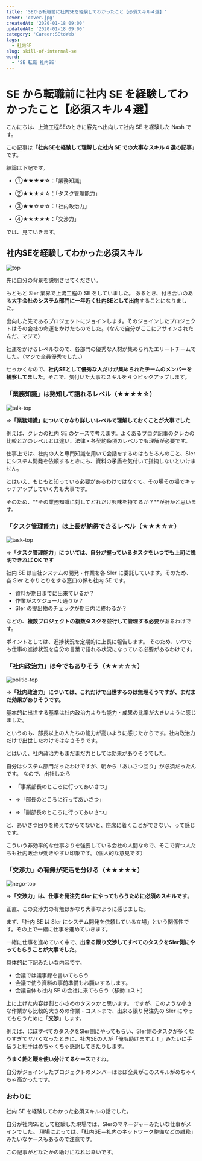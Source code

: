 ```yaml
---
title: 'SEから転職前に社内SEを経験してわかったこと【必須スキル４選】'
cover: 'cover.jpg'
createdAt: '2020-01-18 09:00'
updatedAt: '2020-01-18 09:00'
category: 'Career:SEtoWeb'
tags:
  - 社内SE
slug: skill-of-internal-se
word:
  - 'SE 転職 社内SE'
---
```


# SE から転職前に社内 SE を経験してわかったこと【必須スキル４選】

こんにちは、上流工程SEのときに客先へ出向して社内 SE を経験した Nash です。

この記事は「**社内SEを経験して理解した社内 SE での大事なスキル 4 選の記事**」です。

結論は下記です。

- ①★★★★☆：「業務知識」

- ②★★★☆☆：「タスク管理能力」

- ③★★☆☆☆：「社内政治力」

- ④★★★★★：「交渉力」

では、見ていきます。

## 社内SEを経験してわかった必須スキル

![top](./cover.jpg)

先に自分の背景を説明させてください。

もともと SIer 業界で上流工程の SE をしていました。
あるとき、付き合いのある**大手会社のシステム部門に一年近く社内SEとして出向**することになりました。

出向した先であるプロジェクトにジョインします。そのジョインしたプロジェクトはその会社の命運をかけたものでした。（なんで自分がここにアサインされたんだ、マジで）

社運をかけるレベルなので、各部門の優秀な人材が集められたエリートチームでした。（マジで全員優秀でした。）

せっかくなので、**社内SEとして優秀な人だけが集められたチームのメンバーを観察してました**。そこで、気付いた大事なスキルを４つピックアップします。

### 「業務知識」は熟知して語れるレベル（★★★★☆）

![talk-top](./1_talk.jpg)

⇒**「業務知識」についてかなり詳しいレベルで理解しておくことが大事でした**

例えば、クレカの社内 SE のケースで考えます。よくあるブログ記事のクレカの比較とかのレベルとは違い、法律・各契約条項のレベルでも理解が必要です。

仕事上では、社内の人と専門知識を用いて会話をするのはもちろんのこと、SIerにシステム開発を依頼するときにも、資料の矛盾を気付いて指摘しないといけません。

とはいえ、もともと知っている必要があるわけではなくて、その場その場でキャッチアップしていく力も大事です。

そのため、**その業務知識に対してどれだけ興味を持てるか？**が肝かと思います。

### 「タスク管理能力」は上長が納得できるレベル（★★★☆☆）

![task-top](./2_task.jpg)

⇒**「タスク管理能力」については、自分が握っているタスクをいつでも上司に説明できれば OK です**

社内 SE は自社システムの開発・作業を各 SIer に委託しています。そのため、各 SIer とやりとりをする窓口の係も社内 SE です。

- 資料が期日までに出来ているか？
- 作業がスケジュール通りか？
- SIer の提出物のチェックが期日内に終わるか？

などの、**複数プロジェクトの複数タスクを並行して管理する必要**があるわけです。

ポイントとしては、進捗状況を定期的に上長に報告します。
そのため、いつでも仕事の進捗状況を自分の言葉で語れる状況になっている必要があるわけです。

### 「社内政治力」は今でもありそう（★★☆☆☆）

![politic-top](./3_politic.jpg)

⇒**「社内政治力」については、これだけで出世するのは無理そうですが、まだまだ効果がありそうです。**

基本的に出世する基準は社内政治力よりも能力・成果の比率が大きいように感じました。

というのも、部長以上の人たちの能力が高いように感じたからです。社内政治力だけで出世したわけではなさそうです。

とはいえ、社内政治力もまだまだ力としては効果がありそうでした。

自分はシステム部門だったわけですが、朝から「あいさつ回り」が必須だったんです。
なので、出社したら

- 「事業部長のところに行ってあいさつ」

- ⇒「部長のところに行ってあいさつ」

- ⇒「副部長のところに行ってあいさつ」

と、あいさつ回りを終えてからでないと、座席に着くことができない、って感じです。

こういう非効率的な仕事ぶりを強要している会社の人間なので、そこで育つ人たちも社内政治が効きやすい印象です。（個人的な意見です）

### 「交渉力」の有無が死活を分ける（★★★★★）

![nego-top](./4_nego.jpg)

⇒**「交渉力」は、仕事を発注先 SIer にやってもらうために必須のスキルです**。

正直、この交渉力の有無はかなり大事なように感じました。

まず、「社内 SE は SIer にシステム開発を依頼している立場」という関係性です。その上で一緒に仕事を進めていきます。

一緒に仕事を進めていく中で、**出来る限り交渉してすべてのタスクをSIer側にやってもらうことが大事でした**。

具体的に下記みたいな内容です。

- 会議では議事録を書いてもらう
- 会議で使う資料の事前準備もお願いするします。
- 会議自体も社内 SE の会社に来てもらう（移動コスト）

上に上げた内容は割と小さめのタスクかと思います。
ですが、このような小さな作業から比較的大きめの作業・コストまで、出来る限り発注先の SIer にやってもらうために「**交渉**」します。

例えば、ほぼすべてのタスクをSIer側にやってもらい、SIer側のタスクが多くなりすぎてヤバくなったときに、社内SEの人が「俺も助けますよ！」みたいに手伝うと相手はめちゃくちゃ感謝してきたりします。

**うまく飴と鞭を使い分けてるケース**ですね。

自分がジョインしたプロジェクトのメンバーはほぼ全員がこのスキルがめちゃくちゃ高かったです。

### おわりに

社内 SE を経験してわかった必須スキルの話でした。

自分が社内SEとして経験した現場では、SIerのマネージャーみたいな仕事がメインでした。
現場によっては、「社内SE＝社内のネットワーク整備などの雑務」みたいなケースもあるので注意です。

この記事がどなたかの助けになれば幸いです。
